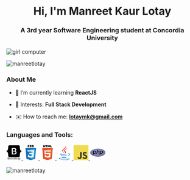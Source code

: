 <h1 align="center">Hi, I'm Manreet Kaur Lotay</h1>
<h3 align="center">A 3rd year Software Engineering student at Concordia University</h3>
<img align="center" alt="girl computer" width="400" height="200" src="https://media.tenor.com/oRpvVCFlpNMAAAAC/crt-anime.gif">

<p align="left"> <img src="https://komarev.com/ghpvc/?username=manreetlotay&label=Profile%20views&color=0e75b6&style=flat" alt="manreetlotay" /> </p>

<h3 align="left">About Me</h3>

- 🌱 I’m currently learning **ReactJS**

- 🧠 Interests: **Full Stack Development**

- ✉️ How to reach me: **lotaymk@gmail.com**

<h3 align="left">Languages and Tools:</h3>
<p align="left"> <a href="https://getbootstrap.com" target="_blank" rel="noreferrer"> <img src="https://raw.githubusercontent.com/devicons/devicon/master/icons/bootstrap/bootstrap-plain-wordmark.svg" alt="bootstrap" width="40" height="40"/> </a> <a href="https://www.w3schools.com/css/" target="_blank" rel="noreferrer"> <img src="https://raw.githubusercontent.com/devicons/devicon/master/icons/css3/css3-original-wordmark.svg" alt="css3" width="40" height="40"/> </a> <a href="https://www.w3.org/html/" target="_blank" rel="noreferrer"> <img src="https://raw.githubusercontent.com/devicons/devicon/master/icons/html5/html5-original-wordmark.svg" alt="html5" width="40" height="40"/> </a> <a href="https://www.java.com" target="_blank" rel="noreferrer"> <img src="https://raw.githubusercontent.com/devicons/devicon/master/icons/java/java-original.svg" alt="java" width="40" height="40"/> </a> <a href="https://developer.mozilla.org/en-US/docs/Web/JavaScript" target="_blank" rel="noreferrer"> <img src="https://raw.githubusercontent.com/devicons/devicon/master/icons/javascript/javascript-original.svg" alt="javascript" width="40" height="40"/> </a> <a href="https://www.php.net" target="_blank" rel="noreferrer"> <img src="https://raw.githubusercontent.com/devicons/devicon/master/icons/php/php-original.svg" alt="php" width="40" height="40"/> </a> <a href="https://reactjs.org/" target="_blank" rel="noreferrer"> </a> </p>

<p><img align="center" src="https://github-readme-stats.vercel.app/api/top-langs?username=manreetlotay&show_icons=true&locale=en&layout=compact" alt="manreetlotay" /></p>
